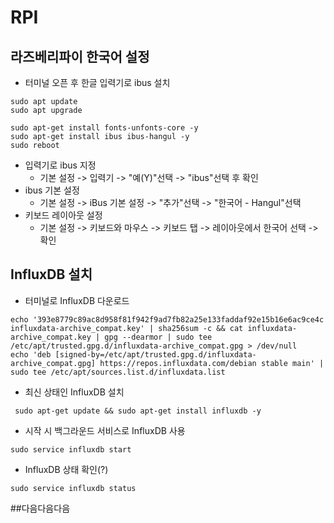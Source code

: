 # RPI
## 라즈베리파이 한국어 설정
  - 터미널 오픈 후 한글 입력기로 ibus 설치
```
sudo apt update
sudo apt upgrade
```
```
sudo apt-get install fonts-unfonts-core -y
sudo apt-get install ibus ibus-hangul -y
sudo reboot
```
  - 입력기로 ibus 지정
    - 기본 설정 -> 입력기 -> "예(Y)"선택 -> "ibus"선택 후 확인
  - ibus 기본 설정
    - 기본 설정 -> iBus 기본 설정 -> "추가"선택 -> "한국어 - Hangul"선택
  - 키보드 레이아웃 설정
    - 기본 설정 -> 키보드와 마우스 -> 키보드 탭 -> 레이아웃에서 한국어 선택 -> 확인

## InfluxDB 설치
  - 터미널로 InfluxDB 다운로드
```wget -q https://repos.influxdata.com/influxdata-archive_compat.key
echo '393e8779c89ac8d958f81f942f9ad7fb82a25e133faddaf92e15b16e6ac9ce4c influxdata-archive_compat.key' | sha256sum -c && cat influxdata-archive_compat.key | gpg --dearmor | sudo tee /etc/apt/trusted.gpg.d/influxdata-archive_compat.gpg > /dev/null
echo 'deb [signed-by=/etc/apt/trusted.gpg.d/influxdata-archive_compat.gpg] https://repos.influxdata.com/debian stable main' | sudo tee /etc/apt/sources.list.d/influxdata.list
```
  - 최신 상태인 InfluxDB 설치
```
 sudo apt-get update && sudo apt-get install influxdb -y
```
  - 시작 시 백그라운드 서비스로 InfluxDB 사용
```
sudo service influxdb start
```
  - InfluxDB 상태 확인(?)
```
sudo service influxdb status
```

##다음다음다음
